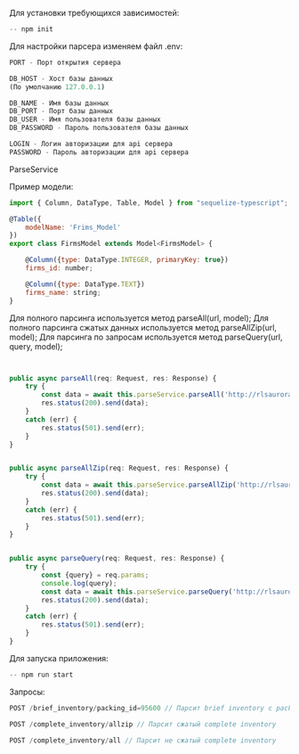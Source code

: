 
Для установки требующихся зависимостей:
```js
-- npm init
```

Для настройки парсера изменяем файл .env:
```js
PORT - Порт открытия сервера

DB_HOST - Хост базы данных
(По умолчанию 127.0.0.1)

DB_NAME - Имя базы данных
DB_PORT - Порт базы данных
DB_USER - Имя пользователя базы данных
DB_PASSWORD - Пароль пользователя базы данных

LOGIN - Логин авторизации для api сервера
PASSWORD - Пароль авторизации для api сервера
```
ParseService 

Пример модели:
```js
import { Column, DataType, Table, Model } from "sequelize-typescript";

@Table({
    modelName: 'Frims_Model'
})
export class FirmsModel extends Model<FirmsModel> { 

    @Column({type: DataType.INTEGER, primaryKey: true})
    firms_id: number;

    @Column({type: DataType.TEXT})
    firms_name: string;
}
```
Для полного парсинга используется метод parseAll(url, model);
Для полного парсинга сжатых данных используется метод parseAllZip(url, model);
Для парсинга по запросам используется метод parseQuery(url, query, model);

```js


public async parseAll(req: Request, res: Response) {
    try {
        const data = await this.parseService.parseAll('http://rlsaurora10.azurewebsites.net/api/inventory_brief', BriefInventory)
        res.status(200).send(data);
    } 
    catch (err) {
        res.status(501).send(err);
    }
}


public async parseAllZip(req: Request, res: Response) {
    try {
        const data = await this.parseService.parseAllZip('http://rlsaurora10.azurewebsites.net/api/inventory_brief', BriefInventory)
        res.status(200).send(data);
    } 
    catch (err) {
        res.status(501).send(err);
    }
}


public async parseQuery(req: Request, res: Response) {
    try {
        const {query} = req.params;
        console.log(query);
        const data = await this.parseService.parseQuery('http://rlsaurora10.azurewebsites.net/api/inventory_brief', query, BriefInventory);
        res.status(200).send(data);
    } 
    catch (err) {
        res.status(501).send(err);
    }
}

```

Для запуска приложения:
```js
-- npm run start
```

Запросы:
```js
POST /brief_inventory/packing_id=95600 // Парсит brief inventory с packing_id=95600

POST /complete_inventory/allzip // Парсит сжатый complete inventory

POST /complete_inventory/all // Парсит не сжатый complete inventory
```